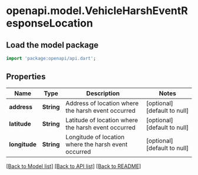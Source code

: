 # openapi.model.VehicleHarshEventResponseLocation

## Load the model package
```dart
import 'package:openapi/api.dart';
```

## Properties
Name | Type | Description | Notes
------------ | ------------- | ------------- | -------------
**address** | **String** | Address of location where the harsh event occurred | [optional] [default to null]
**latitude** | **String** | Latitude of location where the harsh event occurred | [optional] [default to null]
**longitude** | **String** | Longitude of location where the harsh event occurred | [optional] [default to null]

[[Back to Model list]](../README.md#documentation-for-models) [[Back to API list]](../README.md#documentation-for-api-endpoints) [[Back to README]](../README.md)


